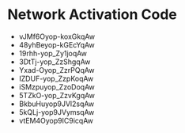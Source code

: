 # Network Activation Code
* vJMf6Oyop-koxGkqAw
* 48yhBeyop-kGEcYqAw
* 19rhh-yop_Zy1joqAw
* 3DtTj-yop_ZzShgqAw
* Yxad-Oyop_ZzrPQqAw
* IZDUF-yop_ZzpKoqAw
* iSMzpuyop_ZzoDoqAw
* 5TZkO-yop_ZzvKgqAw
* BkbuHuyop9JVl2sqAw
* 5kQLj-yop9JVymsqAw
* vtEM4Oyop9IC9icqAw